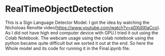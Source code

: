 # RealTimeObjectDetection
This is a Sign Language Detector Model.
I got the idea by watching the Nicholoas Renotte video(https://www.youtube.com/watch?v=pDXdlXlaCco).
As I did not have high end computer device with GPU.I tried it out using the Colab Notebook.
The webcam usage using the colab notebook using the python became quite difficult but we sorted it out at the end.
So here the Whole model and its code for running it in the Final.ipynb file.
